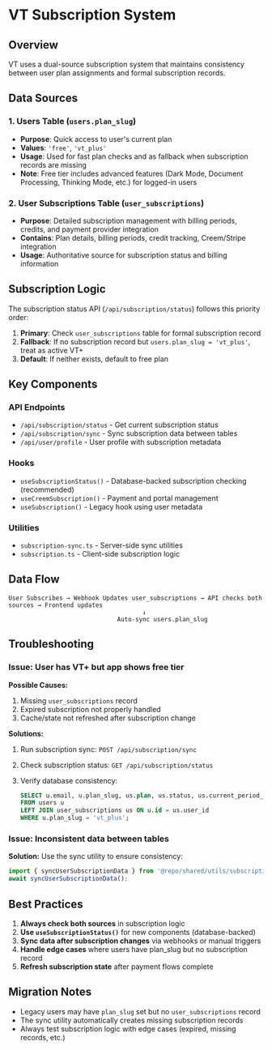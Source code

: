# VT Subscription System

## Overview

VT uses a dual-source subscription system that maintains consistency between user plan assignments and formal subscription records.

## Data Sources

### 1. Users Table (`users.plan_slug`)

- **Purpose**: Quick access to user's current plan
- **Values**: `'free'`, `'vt_plus'`
- **Usage**: Used for fast plan checks and as fallback when subscription records are missing
- **Note**: Free tier includes advanced features (Dark Mode, Document Processing, Thinking Mode, etc.) for logged-in users

### 2. User Subscriptions Table (`user_subscriptions`)

- **Purpose**: Detailed subscription management with billing periods, credits, and payment provider integration
- **Contains**: Plan details, billing periods, credit tracking, Creem/Stripe integration
- **Usage**: Authoritative source for subscription status and billing information

## Subscription Logic

The subscription status API (`/api/subscription/status`) follows this priority order:

1. **Primary**: Check `user_subscriptions` table for formal subscription record
2. **Fallback**: If no subscription record but `users.plan_slug = 'vt_plus'`, treat as active VT+
3. **Default**: If neither exists, default to free plan

## Key Components

### API Endpoints

- `/api/subscription/status` - Get current subscription status
- `/api/subscription/sync` - Sync subscription data between tables
- `/api/user/profile` - User profile with subscription metadata

### Hooks

- `useSubscriptionStatus()` - Database-backed subscription checking (recommended)
- `useCreemSubscription()` - Payment and portal management
- `useSubscription()` - Legacy hook using user metadata

### Utilities

- `subscription-sync.ts` - Server-side sync utilities
- `subscription.ts` - Client-side subscription logic

## Data Flow

```
User Subscribes → Webhook Updates user_subscriptions → API checks both sources → Frontend updates
                                     ↓
                              Auto-sync users.plan_slug
```

## Troubleshooting

### Issue: User has VT+ but app shows free tier

**Possible Causes:**

1. Missing `user_subscriptions` record
2. Expired subscription not properly handled
3. Cache/state not refreshed after subscription change

**Solutions:**

1. Run subscription sync: `POST /api/subscription/sync`
2. Check subscription status: `GET /api/subscription/status`
3. Verify database consistency:

    ```sql
    SELECT u.email, u.plan_slug, us.plan, us.status, us.current_period_end
    FROM users u
    LEFT JOIN user_subscriptions us ON u.id = us.user_id
    WHERE u.plan_slug = 'vt_plus';
    ```

### Issue: Inconsistent data between tables

**Solution:** Use the sync utility to ensure consistency:

```javascript
import { syncUserSubscriptionData } from '@repo/shared/utils/subscription-sync';
await syncUserSubscriptionData();
```

## Best Practices

1. **Always check both sources** in subscription logic
2. **Use `useSubscriptionStatus()`** for new components (database-backed)
3. **Sync data after subscription changes** via webhooks or manual triggers
4. **Handle edge cases** where users have plan_slug but no subscription record
5. **Refresh subscription state** after payment flows complete

## Migration Notes

- Legacy users may have `plan_slug` set but no `user_subscriptions` record
- The sync utility automatically creates missing subscription records
- Always test subscription logic with edge cases (expired, missing records, etc.)
